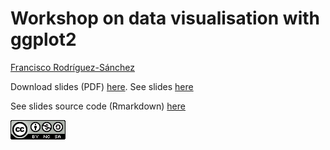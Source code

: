 # Workshop on data visualisation with ggplot2

[Francisco Rodríguez-Sánchez](https://bit.ly/frod_san)

Download slides (PDF) [here](https://github.com/Pakillo/ggplot-intro/raw/trees/ggplot_intro.pdf). See slides [here](https://github.com/Pakillo/ggplot-intro/blob/trees/ggplot_intro.pdf)

See slides source code (Rmarkdown) [here](https://github.com/Pakillo/ggplot-intro/blob/trees/ggplot_intro.Rmd)


![](images/CC-BY-NC-SA_logo.png)
